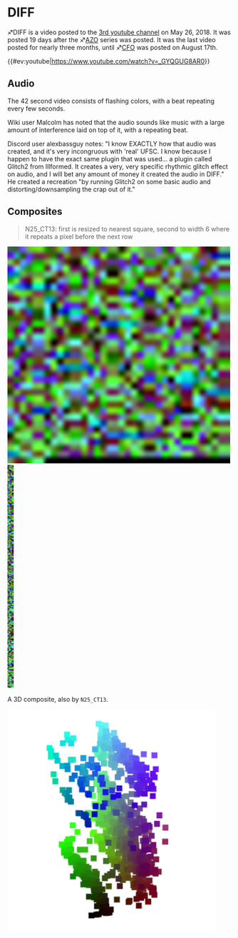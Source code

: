 # DIFF

♐DIFF is a video posted to the [3rd youtube channel](3rd_youtube_channel "wikilink") on May 26, 2018. It was posted
19 days after the ♐[AZO](AZO "wikilink") series was posted. It was the
last video posted for nearly three months, until ♐[CFO](CFO "wikilink")
was posted on August 17th.

{{\#ev:youtube|<https://www.youtube.com/watch?v=_GYQGUG8AR0>}}

## Audio

The 42 second video consists of flashing colors, with a beat repeating
every few seconds.

Wiki user Malcolm has noted that the audio sounds like music with a
large amount of interference laid on top of it, with a repeating beat.

Discord user alexbassguy notes: "I know EXACTLY how that audio was
created, and it's very incongruous with 'real' UFSC. I know because I
happen to have the exact same plugin that was used... a plugin called
Glitch2 from Illformed. It creates a very, very specific rhythmic glitch
effect on audio, and I will bet any amount of money it created the audio
in DIFF." He created a recreation "by running Glitch2 on some basic
audio and distorting/downsampling the crap out of it."

## Composites

> N25_CT13: first is resized to nearest square, second to width 6 where it repeats a pixel before the next row

![DIFF_36.png](DIFF_36.png)
![DIFF_6.png](DIFF_6.png)

A 3D composite, also by `N25_CT13`.

![DIFF_36.png](DIFF_3D.png)
